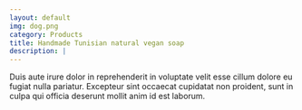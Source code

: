 ```yaml
---
layout: default
img: dog.png
category: Products
title: Handmade Tunisian natural vegan soap
description: |
---
```

  Duis aute irure dolor in reprehenderit in voluptate velit esse cillum dolore eu fugiat nulla pariatur. Excepteur sint occaecat cupidatat non proident, sunt in culpa qui officia deserunt mollit anim id est laborum.
